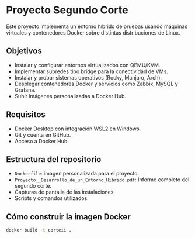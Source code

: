 # Proyecto Segundo Corte

Este proyecto implementa un entorno híbrido de pruebas usando máquinas virtuales y contenedores Docker sobre distintas distribuciones de Linux. 

## Objetivos

- Instalar y configurar entornos virtualizados con QEMU/KVM.
- Implementar subredes tipo bridge para la conectividad de VMs.
- Instalar y probar sistemas operativos (Rocky, Manjaro, Arch).
- Desplegar contenedores Docker y servicios como Zabbix, MySQL y Grafana.
- Subir imágenes personalizadas a Docker Hub.

## Requisitos

- Docker Desktop con integración WSL2 en Windows.
- Git y cuenta en GitHub.
- Acceso a Docker Hub.

## Estructura del repositorio

- `Dockerfile`: imagen personalizada para el proyecto.
- `Proyecto__Desarrollo_de_un_Entorno_Híbrido.pdf`: Informe completo del segundo corte.
- Capturas de pantalla de las instalaciones.
- Scripts y comandos utilizados.

## Cómo construir la imagen Docker

```bash
docker build -t corteii .

